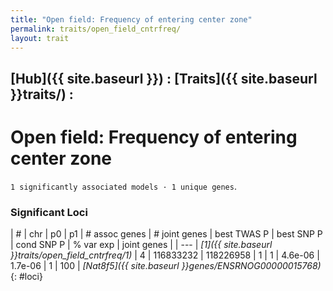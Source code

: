 ```yaml
---
title: "Open field: Frequency of entering center zone"
permalink: traits/open_field_cntrfreq/
layout: trait
---
```


## [Hub]({{ site.baseurl }}) : [Traits]({{ site.baseurl }}traits/) : 

# Open field: Frequency of entering center zone
`1 significantly associated models · 1 unique genes`.


### Significant Loci

| # | chr | p0 | p1 | # assoc genes | # joint genes | best TWAS P | best SNP P | cond SNP P | % var exp | joint genes |
| --- |
*[1]({{ site.baseurl }}traits/open_field_cntrfreq/1)* | 4 | 116833232 | 118226958 | 1 | 1 | 4.6e-06 | 1.7e-06 | 1 | 100 | *[Nat8f5]({{ site.baseurl }}genes/ENSRNOG00000015768)*
{: #loci}

